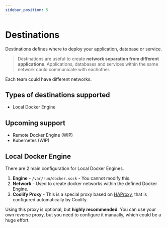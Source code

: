 ```yaml
---
sidebar_position: 5
---
```


# Destinations

Destinations defines where to deploy your application, database or service.
> Destinations are useful to create **network separation from different applications**. Applications, databases and services within the same network could communicate with eachother.

Each team could have different networks.

## Types of destinations supported
- Local Docker Engine

## Upcoming support
- Remote Docker Engine (WIP)
- Kubernetes (WIP)

## Local Docker Engine
There are 2 main configuration for Local Docker Engines.
1. **Engine** - `/var/run/docker.sock` - You cannot modify this.
2. **Network** - Used to create docker networks within the defined Docker Engine.
3. **Coolify Proxy** - This is a special proxy based on [HAProxy](https://haproxy.com/), that is configured automatically by Coolify. 

Using this proxy is optional, but **highly recommended**. You can use your own reverse proxy, but you need to configure it manually, which could be a huge effort.
   